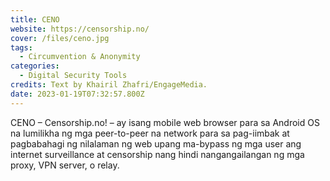 ```yaml
---
title: CENO
website: https://censorship.no/
cover: /files/ceno.jpg
tags:
  - Circumvention & Anonymity
categories:
  - Digital Security Tools
credits: Text by Khairil Zhafri/EngageMedia.
date: 2023-01-19T07:32:57.800Z
---
```

CENO – Censorship.no! – ay isang mobile web browser para sa Android OS na lumilikha ng mga peer-to-peer na network para sa pag-iimbak at pagbabahagi ng nilalaman ng web upang ma-bypass ng mga user ang internet surveillance at censorship nang hindi nangangailangan ng mga proxy, VPN server, o relay.